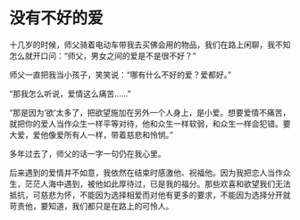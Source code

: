 # 没有不好的爱

十几岁的时候，师父骑着电动车带我去买佛会用的物品，我们在路上闲聊，我不知怎么就开口问：“师父，男女之间的爱是不是很不好？” 

师父一直把我当小孩子，笑笑说：“哪有什么不好的爱？爱都好。” 

“那我怎么听说，爱情这么痛苦……” 

“那是因为‘欲’太多了，把欲望施加在另外一个人身上，是小爱。想要爱情不痛苦，就把你的爱人当作众生一样平等对待，他和众生一样软弱，和众生一样会犯错。要大爱，爱他像爱所有人一样，带着慈悲和怜悯。” 

多年过去了，师父的话一字一句仍在我心里。 

后来遇到的爱情并不如意，我依然在结束时感激他、祝福他。因为我把恋人当作众生，茫茫人海中遇到，被他如此厚待过，已是我的福分。那些欢喜和欲望我们无法抵抗，可慈悲为怀，不能因为选择相爱而对他有更多的要求，不能因为选择分开就苛责他，要知道，我们都只是在路上的可怜人。